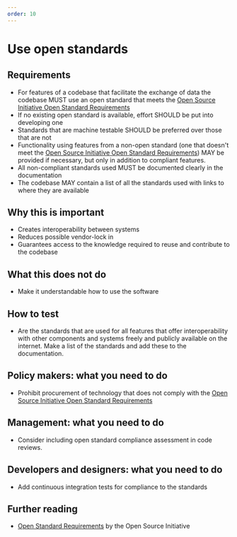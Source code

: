 ```yaml
---
order: 10
---
```


# Use open standards

## Requirements

* For features of a codebase that facilitate the exchange of data the codebase MUST use an open standard that meets the [Open Source Initiative Open Standard Requirements](https://opensource.org/osr)
* If no existing open standard is available, effort SHOULD be put into developing one
* Standards that are machine testable SHOULD be preferred over those that are not
* Functionality using features from a non-open standard (one that doesn't meet the [Open Source Initiative Open Standard Requirements](https://opensource.org/osr)) MAY be provided if necessary, but only in addition to compliant features.
* All non-compliant standards used MUST be documented clearly in the documentation
* The codebase MAY contain a list of all the standards used with links to where they are available

## Why this is important

* Creates interoperability between systems
* Reduces possible vendor-lock in
* Guarantees access to the knowledge required to reuse and contribute to the codebase

## What this does not do

* Make it understandable how to use the software

## How to test

* Are the standards that are used for all features that offer interoperability with other components and systems freely and publicly available on the internet. Make a list of the standards and add these to the documentation.

## Policy makers: what you need to do

* Prohibit procurement of technology that does not comply with the [Open Source Initiative Open Standard Requirements](https://opensource.org/osr)

## Management: what you need to do

* Consider including open standard compliance assessment in code reviews.

## Developers and designers: what you need to do

* Add continuous integration tests for compliance to the standards

## Further reading

* [Open Standard Requirements](https://opensource.org/osr) by the Open Source Initiative 

